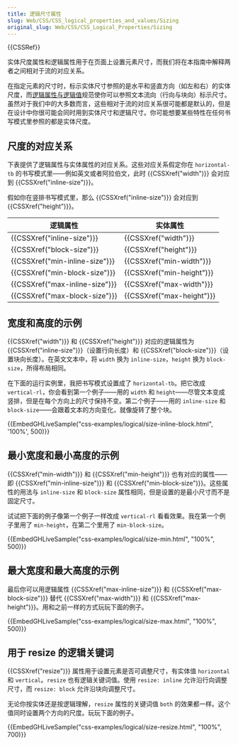 ```yaml
---
title: 逻辑尺寸属性
slug: Web/CSS/CSS_logical_properties_and_values/Sizing
original_slug: Web/CSS/CSS_Logical_Properties/Sizing
---
```


{{CSSRef}}

实体尺度属性和逻辑属性用于在页面上设置元素尺寸，而我们将在本指南中解释两者之间相对于流的对应关系。

在指定元素的尺寸时，标示实体尺寸参照的是水平和竖直方向（如左和右）的实体尺度，而[逻辑属性与逻辑值](https://drafts.csswg.org/css-logical/)规范使你可以参照文本流向（行向与块向）标示尺寸。虽然对于我们中的大多数而言，这些相对于流的对应关系很可能都是默认的，但是在设计中你很可能会同时用到实体尺寸和逻辑尺寸。你可能想要某些特性在任何书写模式里参照的都是实体尺度。

## 尺度的对应关系

下表提供了逻辑属性与实体属性的对应关系。这些对应关系假定你在 `horizontal-tb` 的书写模式里——例如英文或者阿拉伯文，此时 {{CSSXref("width")}} 会对应到 {{CSSXref("inline-size")}}。

假如你在竖排书写模式里，那么 {{CSSXref("inline-size")}} 会对应到 {{CSSXref("height")}}。

| 逻辑属性                        | 实体属性                    |
| ------------------------------ | ------------------------- |
| {{CSSXref("inline-size")}}     | {{CSSXref("width")}}      |
| {{CSSXref("block-size")}}      | {{CSSXref("height")}}     |
| {{CSSXref("min-inline-size")}} | {{CSSXref("min-width")}}  |
| {{CSSXref("min-block-size")}}  | {{CSSXref("min-height")}} |
| {{CSSXref("max-inline-size")}} | {{CSSXref("max-width")}}  |
| {{CSSXref("max-block-size")}}  | {{CSSXref("max-height")}} |

## 宽度和高度的示例

{{CSSXref("width")}} 和 {{CSSXref("height")}} 对应的逻辑属性为 {{CSSXref("inline-size")}}（设置行向长度）和 {{CSSXref("block-size")}}（设置块向长度）。在英文文本中，将 `width` 换为 `inline-size`，`height` 换为 `block-size`，所得布局相同。

在下面的运行实例里，我把书写模式设置成了 `horizontal-tb`。把它改成 `vertical-rl`，你会看到第一个例子——用的 `width` 和 `height`——尽管文本变成竖排，但是在每个方向上的尺寸保持不变。第二个例子——用的 `inline-size` 和 `block-size`——会跟着文本的方向变化，就像旋转了整个块。

{{EmbedGHLiveSample("css-examples/logical/size-inline-block.html", '100%', 500)}}

## 最小宽度和最小高度的示例

{{CSSXref("min-width")}} 和 {{CSSXref("min-height")}} 也有对应的属性——即 {{CSSXref("min-inline-size")}} 和 {{CSSXref("min-block-size")}}。这些属性的用法与 `inline-size` 和 `block-size` 属性相同，但是设置的是最小尺寸而不是固定尺寸。

试试把下面的例子像第一个例子一样改成 `vertical-rl` 看看效果。我在第一个例子里用了 `min-height`，在第二个里用了 `min-block-size`。

{{EmbedGHLiveSample("css-examples/logical/size-min.html", "100%", 500)}}

## 最大宽度和最大高度的示例

最后你可以用逻辑属性 {{CSSXref("max-inline-size")}} 和 {{CSSXref("max-block-size")}} 替代 {{CSSXref("max-width")}} 和 {{CSSXref("max-height")}}。用和之前一样的方式玩玩下面的例子。

{{EmbedGHLiveSample("css-examples/logical/size-max.html", "100%", 500)}}

## 用于 resize 的逻辑关键词

{{CSSXref("resize")}} 属性用于设置元素是否可调整尺寸，有实体值 `horizontal` 和 `vertical`。`resize` 也有逻辑关键词值。使用 `resize: inline` 允许沿行向调整尺寸，而 `resize: block` 允许沿块向调整尺寸。

无论你按实体还是按逻辑理解，`resize` 属性的关键词值 `both` 的效果都一样。这个值同时设置两个方向的尺度。玩玩下面的例子。

{{EmbedGHLiveSample("css-examples/logical/size-resize.html", "100%", 700)}}
